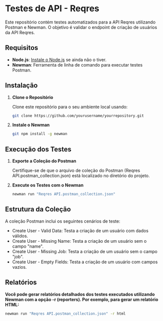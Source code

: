 # Testes de API - Reqres

Este repositório contém testes automatizados para a API Reqres utilizando Postman e Newman. O objetivo é validar o endpoint de criação de usuários da API Reqres.

## Requisitos

- **Node.js**: [Instale o Node.js](https://nodejs.org/) se ainda não o tiver.
- **Newman**: Ferramenta de linha de comando para executar testes Postman.

## Instalação

1. **Clone o Repositório**

   Clone este repositório para o seu ambiente local usando:

   ```bash
   git clone https://github.com/yourusername/yourrepository.git

2. **Instale o Newman**

   ```bash
   git npm install -g newman


## Execução dos Testes

1. **Exporte a Coleção do Postman**

   Certifique-se de que o arquivo de coleção do Postman (Reqres API.postman_collection.json) está localizado no diretório do projeto.


2. **Execute os Testes com o Newman**

   ```bash
   newman run "Reqres API.postman_collection.json"

## Estrutura da Coleção
  
  A coleção Postman inclui os seguintes cenários de teste:
   - Create User - Valid Data: Testa a criação de um usuário com dados válidos.
   - Create User - Missing Name: Testa a criação de um usuário sem o campo "name".
   - Create User - Missing Job: Testa a criação de um usuário sem o campo "job".
   - Create User - Empty Fields: Testa a criação de um usuário com campos vazios.

## Relatórios
  
   **Você pode gerar relatórios detalhados dos testes executados utilizando Newman com a opção -r (reporters). Por exemplo, para gerar um relatório HTML:**

   ```bash
   newman run "Reqres API.postman_collection.json" -r html




